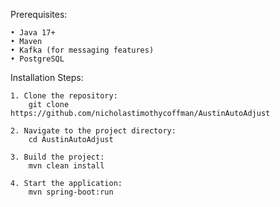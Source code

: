 Prerequisites:

	• Java 17+
	• Maven
	• Kafka (for messaging features)
	• PostgreSQL

Installation Steps:
	
	1. Clone the repository:
		git clone https://github.com/nicholastimothycoffman/AustinAutoAdjust

	2. Navigate to the project directory:
		cd AustinAutoAdjust

	3. Build the project:
		mvn clean install

	4. Start the application:
		mvn spring-boot:run
